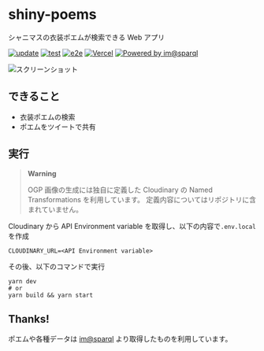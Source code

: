# shiny-poems

シャニマスの衣装ポエムが検索できる Web アプリ

[![update](https://github.com/arrow2nd/shiny-poems/actions/workflows/update.yaml/badge.svg?branch=main)](https://github.com/arrow2nd/shiny-poems/actions/workflows/update.yaml)
[![test](https://github.com/arrow2nd/shiny-poems/actions/workflows/test.yaml/badge.svg)](https://github.com/arrow2nd/shiny-poems/actions/workflows/test.yaml)
[![e2e](https://github.com/arrow2nd/shiny-poems/actions/workflows/e2e.yaml/badge.svg)](https://github.com/arrow2nd/shiny-poems/actions/workflows/e2e.yaml)
[![Vercel](https://therealsujitk-vercel-badge.vercel.app/?app=shiny-poems)](https://shiny-poems.vercel.app)
[![Powered by im@sparql](https://img.shields.io/badge/powered%20by-im%40sparql-F34F6D)](https://sparql.crssnky.xyz/imas/)

![スクリーンショット](https://user-images.githubusercontent.com/44780846/156342031-80268349-68b2-438b-91e6-08c3f8f3265a.png)

## できること

- 衣装ポエムの検索
- ポエムをツイートで共有

## 実行

> **Warning**
>
> OGP 画像の生成には独自に定義した Cloudinary の Named Transformations を利用しています。
> 定義内容についてはリポジトリに含まれていません。

Cloudinary から API Environment variable を取得し、以下の内容で`.env.local`を作成

```
CLOUDINARY_URL=<API Environment variable>
```

その後、以下のコマンドで実行

```
yarn dev
# or
yarn build && yarn start
```

## Thanks!

ポエムや各種データは [im@sparql](https://sparql.crssnky.xyz/imas/) より取得したものを利用しています。
